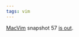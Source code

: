 ```yaml
---
tags: vim
---
```


[MacVim](/wiki/MacVim) snapshot 57 [is out](http://groups.google.com/group/vim_mac/browse_thread/thread/5b03d436ba8eeeed).
